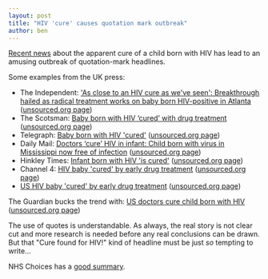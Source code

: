 ```yaml
---
layout: post
title: "HIV 'cure' causes quotation mark outbreak"
author: ben
---
```


[Recent news](http://www.retroconference.org/2013b/Abstracts/47897.htm) about
the apparent cure of a child born with HIV has lead to an amusing outbreak of
quotation-mark headlines.

Some examples from the UK press:

- The Independent: ['As close to an HIV cure as we've seen': Breakthrough hailed as radical treatment works on baby born HIV-positive in Atlanta](http://www.independent.co.uk/news/science/as-close-to-an-hiv-cure-as-weve-seen-breakthrough-hailed-as-radical-treatment-works-on-baby-born-hivpositive-in-atlanta-8518617.html)
  ([unsourced.org page](http://unsourced.org/art/20348))
- The Scotsman: [Baby born with HIV ‘cured’ with drug treatment](http://www.scotsman.com/the-scotsman/health/baby-born-with-hiv-cured-with-drug-treatment-1-2819308)
  ([unsourced.org page](http://unsourced.org/art/20308))
- Telegraph: [Baby born with HIV 'cured'](http://www.telegraph.co.uk/health/healthnews/9906439/Baby-born-with-HIV-cured.html)
  ([unsourced.org page](http://unsourced.org/art/20314))
- Daily Mail: [Doctors ‘cure’ HIV in infant: Child born with virus in Mississippi now free of infection](http://www.dailymail.co.uk/news/article-2287564/Doctors-cure-HIV-infant-Child-born-virus-Mississippi-free-infection.html)
  ([unsourced.org page](http://unsourced.org/art/20333))
- Hinkley Times: [Infant born with HIV 'is cured'](http://www.hinckleytimes.net/news-in-hinckley/uk-news/2013/03/03/infant-born-with-hiv-is-cured-105367-32917343/)
  ([unsourced.org page](http://unsourced.org/art/20325))
- Channel 4: [HIV baby 'cured' by early drug treatment](http://www.channel4.com/news/hiv-baby-cured-by-early-drug-treatment)
  ([unsourced.org page](http://unsourced.org/art/20351))
- [US HIV baby 'cured' by early drug treatment](http://www.bbc.co.uk/news/world-us-canada-21651225)
  ([unsourced.org page](http://unsourced.org/art/20352))

The Guardian bucks the trend with: [US doctors cure child born with HIV](http://www.guardian.co.uk/society/2013/mar/03/us-doctors-cure-child-born-hiv)
([unsourced.org page](http://unsourced.org/art/20349))


The use of quotes is understandable. As always, the real story is not
clear cut and more research is needed before any real conclusions can
be drawn. But that "Cure found for HIV!" kind of headline must be
just _so_ tempting to write...

NHS Choices has a [good summary](http://www.nhs.uk/news/2013/03March/Pages/Reports-of-HIV-cure-are-sadly-premature.aspx).

